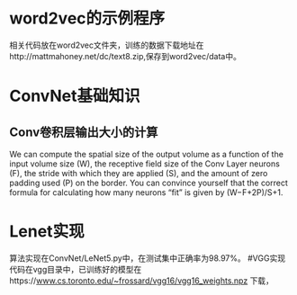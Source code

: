 # word2vec的示例程序
相关代码放在word2vec文件夹，训练的数据下载地址在http://mattmahoney.net/dc/text8.zip,保存到word2vec/data中。
# ConvNet基础知识
## Conv卷积层输出大小的计算
We can compute the spatial size of the output volume as a function of the input volume size (W), the receptive field size of the Conv Layer neurons (F), the stride with which they are applied (S), and the amount of zero padding used (P) on the border. You can convince yourself that the correct formula for calculating how many neurons “fit” is given by (W−F+2P)/S+1.
# Lenet实现
算法实现在ConvNet/LeNet5.py中，在测试集中正确率为98.97%。
#VGG实现
代码在vgg目录中，已训练好的模型在https://www.cs.toronto.edu/~frossard/vgg16/vgg16_weights.npz 下载，
